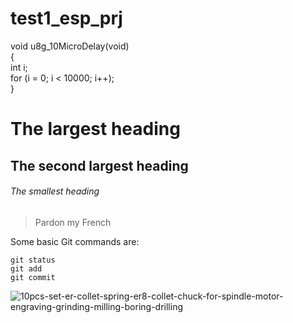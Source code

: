 # test1_esp_prj

 void u8g_10MicroDelay(void)  
 {  
      int i;  
      for (i = 0; i < 10000; i++);  
 }  


# The largest heading
## The second largest heading
###### The smallest heading
> Pardon my French



Some basic Git commands are:
```
git status
git add
git commit
```


![10pcs-set-er-collet-spring-er8-collet-chuck-for-spindle-motor-engraving-grinding-milling-boring-drilling](https://user-images.githubusercontent.com/42108959/43684637-6d4b68be-98ac-11e8-8ed1-5fe645877642.jpg)
